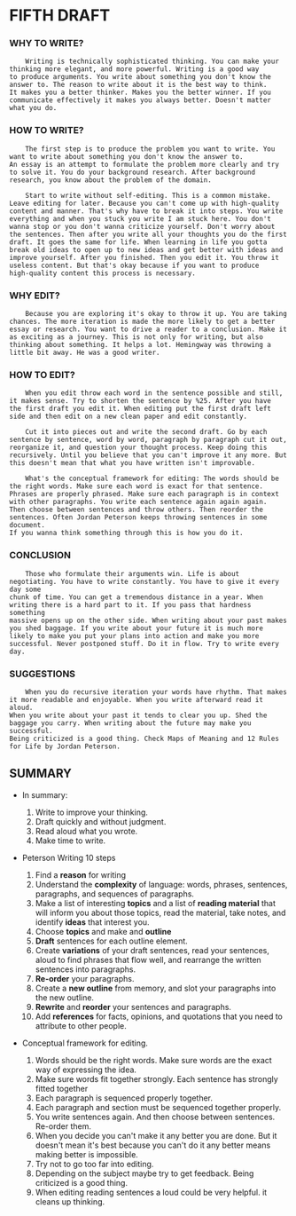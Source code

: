 # FIFTH DRAFT

### WHY TO WRITE?
        Writing is technically sophisticated thinking. You can make your thinking more elegant, and more powerful. Writing is a good way 
    to produce arguments. You write about something you don't know the answer to. The reason to write about it is the best way to think.
    It makes you a better thinker. Makes you the better winner. If you communicate effectively it makes you always better. Doesn't matter
    what you do.



### HOW TO WRITE?
        The first step is to produce the problem you want to write. You want to write about something you don't know the answer to. 
    An essay is an attempt to formulate the problem more clearly and try to solve it. You do your background research. After background 
    research, you know about the problem of the domain. 

        Start to write without self-editing. This is a common mistake. Leave editing for later. Because you can't come up with high-quality
    content and manner. That's why have to break it into steps. You write everything and when you stuck you write I am stuck here. You don't
    wanna stop or you don't wanna criticize yourself. Don't worry about the sentences. Then after you write all your thoughts you do the first 
    draft. It goes the same for life. When learning in life you gotta break old ideas to open up to new ideas and get better with ideas and
    improve yourself. After you finished. Then you edit it. You throw it useless content. But that's okay because if you want to produce 
    high-quality content this process is necessary.




### WHY EDIT?  
        Because you are exploring it's okay to throw it up. You are taking chances. The more iteration is made the more likely to get a better
    essay or research. You want to drive a reader to a conclusion. Make it as exciting as a journey. This is not only for writing, but also 
    thinking about something. It helps a lot. Hemingway was throwing a little bit away. He was a good writer.
    
   

### HOW TO EDIT?
        When you edit throw each word in the sentence possible and still, it makes sense. Try to shorten the sentence by %25. After you have 
    the first draft you edit it. When editing put the first draft left side and then edit on a new clean paper and edit constantly. 

        Cut it into pieces out and write the second draft. Go by each sentence by sentence, word by word, paragraph by paragraph cut it out,
    reorganize it, and question your thought process. Keep doing this recursively. Until you believe that you can't improve it any more. But
    this doesn't mean that what you have written isn't improvable.

        What's the conceptual framework for editing: The words should be the right words. Make sure each word is exact for that sentence. 
    Phrases are properly phrased. Make sure each paragraph is in context with other paragraphs. You write each sentence again again again. 
    Then choose between sentences and throw others. Then reorder the sentences. Often Jordan Peterson keeps throwing sentences in some document.
    If you wanna think something through this is how you do it.



### CONCLUSION
        Those who formulate their arguments win. Life is about negotiating. You have to write constantly. You have to give it every day some
    chunk of time. You can get a tremendous distance in a year. When writing there is a hard part to it. If you pass that hardness something 
    massive opens up on the other side. When writing about your past makes you shed baggage. If you write about your future it is much more  
    likely to make you put your plans into action and make you more successful. Never postponed stuff. Do it in flow. Try to write every day.

### SUGGESTIONS
        When you do recursive iteration your words have rhythm. That makes it more readable and enjoyable. When you write afterward read it aloud. 
    When you write about your past it tends to clear you up. Shed the baggage you carry. When writing about the future may make you successful.
    Being criticized is a good thing. Check Maps of Meaning and 12 Rules for Life by Jordan Peterson.

## SUMMARY
- In summary:
    1. Write to improve your thinking.
    2. Draft quickly and without judgment.
    3. Read aloud what you wrote.
    4. Make time to write.

- Peterson Writing 10 steps
    1. Find a **reason** for writing
    2. Understand the **complexity** of language: words, phrases, sentences, paragraphs, and sequences of paragraphs.
    3. Make a list of interesting **topics** and a list of **reading material** that will inform you about those topics, read the material, take notes, and identify **ideas** that interest you.
    4. Choose **topics** and make and **outline** 
    5. **Draft** sentences for each outline element.
    6. Create **variations** of your draft sentences, read your sentences, aloud to find phrases that flow well, and rearrange the written sentences into paragraphs.
    7. **Re-order** your paragraphs.
    8. Create a **new outline** from memory, and slot your paragraphs into the new outline.
    9. **Rewrite** and **reorder** your sentences and paragraphs.
    10. Add **references** for facts, opinions, and quotations that you need to attribute to other people.



- Conceptual framework for editing.
    1. Words should be the right words. Make sure words are the exact way of expressing the idea.
    2. Make sure words fit together strongly. Each sentence has strongly fitted together
    3. Each paragraph is sequenced properly together. 
    4. Each paragraph and section must be sequenced together properly. 
    5. You write sentences again. And then choose between sentences. Re-order them.
    6. When you decide you can't make it any better you are done. But it doesn't mean it's best because you can't do it any better means making better is impossible. 
    7. Try not to go too far into editing.
    8. Depending on the subject maybe try to get feedback. Being criticized is a good thing.
    9. When editing reading sentences a loud could be very helpful. it cleans up thinking.